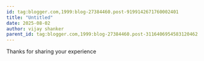 ```yaml
---
id: tag:blogger.com,1999:blog-27384460.post-9199142671760002401
title: "Untitled"
date: 2025-08-02
author: vijay shanker
parent_id: tag:blogger.com,1999:blog-27384460.post-3116406954583120462
---
```


Thanks for sharing your experience